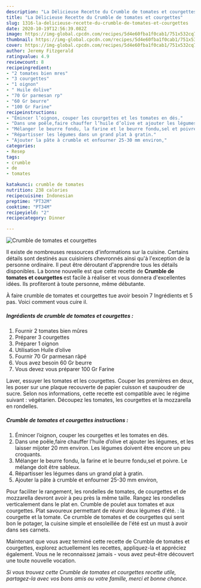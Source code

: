 ```yaml
---
description: "La Délicieuse Recette du Crumble de tomates et courgettes"
title: "La Délicieuse Recette du Crumble de tomates et courgettes"
slug: 1316-la-delicieuse-recette-du-crumble-de-tomates-et-courgettes
date: 2020-10-19T12:56:39.082Z
image: https://img-global.cpcdn.com/recipes/5d4e60fba1f0cab1/751x532cq70/crumble-de-tomates-et-courgettes-photo-principale-de-la-recette.jpg
thumbnail: https://img-global.cpcdn.com/recipes/5d4e60fba1f0cab1/751x532cq70/crumble-de-tomates-et-courgettes-photo-principale-de-la-recette.jpg
cover: https://img-global.cpcdn.com/recipes/5d4e60fba1f0cab1/751x532cq70/crumble-de-tomates-et-courgettes-photo-principale-de-la-recette.jpg
author: Jeremy Fitzgerald
ratingvalue: 4.9
reviewcount: 8
recipeingredient:
- "2 tomates bien mres"
- "3 courgettes"
- "1 oignon"
- " Huile dolive"
- "70 Gr parmesan rp"
- "60 Gr beurre"
- "100 Gr Farine"
recipeinstructions:
- "Émincer l’oignon, couper les courgettes et les tomates en dés."
- "Dans une poêle,faire chauffer l’huile d’olive et ajouter les légumes, et les laisser mijoter 20 mm environ. Les légumes doivent être encore un peu croquants."
- "Mélanger le beurre fondu, la farine et le beurre fondu,sel et poivre. Le mélange doit être sableux."
- "Répartisser les légumes dans un grand plat à gratin."
- "Ajouter la pâte à crumble et enfourner 25-30 mm environ,"
categories:
- Resep
tags:
- crumble
- de
- tomates

katakunci: crumble de tomates 
nutrition: 238 calories
recipecuisine: Indonesian
preptime: "PT32M"
cooktime: "PT34M"
recipeyield: "2"
recipecategory: Dinner

---
```



![Crumble de tomates et courgettes](https://img-global.cpcdn.com/recipes/5d4e60fba1f0cab1/751x532cq70/crumble-de-tomates-et-courgettes-photo-principale-de-la-recette.jpg)

Il existe de nombreuses ressources d'informations sur la cuisine. Certains détails sont destinés aux cuisiniers chevronnés ainsi qu'à l'exception de la personne ordinaire. Il peut être déroutant d'apprendre tous les détails disponibles. La bonne nouvelle est que cette recette de <strong> Crumble de tomates et courgettes </strong> est facile à réaliser et vous donnera d'excellentes idées. Ils profiteront à toute personne, même débutante.

<!--inarticleads1-->

À faire crumble de tomates et courgettes tue avoir besoin 7 Ingrédients et 5 pas. Voici comment vous cuire il.

##### Ingrédients de crumble de tomates et courgettes :

1. Fournir 2 tomates bien mûres
1. Préparer 3 courgettes
1. Préparer 1 oignon
1. Utilisation  Huile d’olive
1. Fournir 70 Gr parmesan râpé
1. Vous avez besoin 60 Gr beurre
1. Vous devez vous préparer 100 Gr Farine


Laver, essuyer les tomates et les courgettes. Couper les premières en deux, les poser sur une plaque recouverte de papier cuisson et saupoudrer de sucre. Selon nos informations, cette recette est compatible avec le régime suivant : végétarien. Découpez les tomates, les courgettes et la mozzarella en rondelles. 

<!--inarticleads2-->

##### Crumble de tomates et courgettes instructions :

1. Émincer l’oignon, couper les courgettes et les tomates en dés.
1. Dans une poêle,faire chauffer l’huile d’olive et ajouter les légumes, et les laisser mijoter 20 mm environ. Les légumes doivent être encore un peu croquants.
1. Mélanger le beurre fondu, la farine et le beurre fondu,sel et poivre. Le mélange doit être sableux.
1. Répartisser les légumes dans un grand plat à gratin.
1. Ajouter la pâte à crumble et enfourner 25-30 mm environ,


Pour faciliter le rangement, les rondelles de tomates, de courgettes et de mozzarella devront avoir à peu près la même taille. Rangez les rondelles verticalement dans le plat en. Crumble de poulet aux tomates et aux courgettes. Plat savoureux permettant de réunir deux légumes d&#39;été. : la courgette et la tomate. Ce crumble de tomates et de courgettes qui sent bon le potager, la cuisine simple et ensoleillée de l&#39;été est un must à avoir dans ses carnets. 

<!--inarticleads1-->

<p>
Maintenant que vous avez terminé cette recette de Crumble de tomates et courgettes, explorez actuellement les recettes, appliquez-la et appréciez également. Vous ne le reconnaissez jamais - vous avez peut-être découvert une toute nouvelle vocation.
</p>

<p>
<i>Si vous trouvez cette Crumble de tomates et courgettes recette utile, partagez-la avec vos bons amis ou votre famille, merci et bonne chance.</i>
</p>
